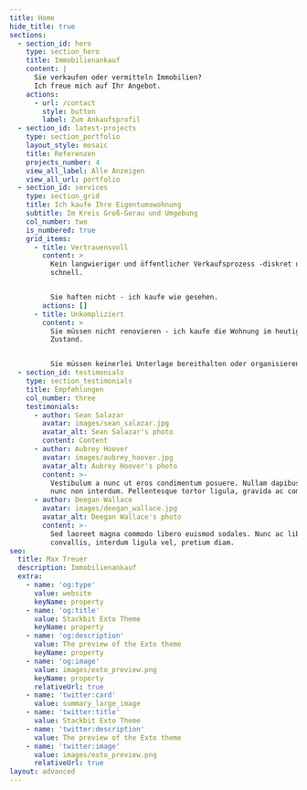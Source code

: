 ```yaml
---
title: Home
hide_title: true
sections:
  - section_id: hero
    type: section_hero
    title: Immobilienankauf
    content: |
      Sie verkaufen oder vermitteln Immobilien?
      Ich freue mich auf Ihr Angebot.
    actions:
      - url: /contact
        style: button
        label: Zum Ankaufsprofil
  - section_id: latest-projects
    type: section_portfolio
    layout_style: mosaic
    title: Referenzen
    projects_number: 4
    view_all_label: Alle Anzeigen
    view_all_url: portfolio
  - section_id: services
    type: section_grid
    title: Ich kaufe Ihre Eigentumswohnung
    subtitle: Im Kreis Groß-Gerau und Umgebung
    col_number: two
    is_numbered: true
    grid_items:
      - title: Vertrauensvoll
        content: >
          Kein langwieriger und öffentlicher Verkaufsprozess -diskret und
          schnell.


          Sie haften nicht - ich kaufe wie gesehen.
        actions: []
      - title: Unkompliziert
        content: >
          Sie müssen nicht renovieren - ich kaufe die Wohnung im heutigen
          Zustand.


          Sie müssen keinerlei Unterlage bereithalten oder organisieren.
  - section_id: testimonials
    type: section_testimonials
    title: Empfehlungen
    col_number: three
    testimonials:
      - author: Sean Salazar
        avatar: images/sean_salazar.jpg
        avatar_alt: Sean Salazar's photo
        content: Content
      - author: Aubrey Hoover
        avatar: images/aubrey_hoover.jpg
        avatar_alt: Aubrey Hoover's photo
        content: >-
          Vestibulum a nunc ut eros condimentum posuere. Nullam dapibus quis
          nunc non interdum. Pellentesque tortor ligula, gravida ac commodo eu.
      - author: Deegan Wallace
        avatar: images/deegan_wallace.jpg
        avatar_alt: Deegan Wallace's photo
        content: >-
          Sed laoreet magna commodo libero euismod sodales. Nunc ac libero
          convallis, interdum ligula vel, pretium diam.
seo:
  title: Max Treuer
  description: Immobilienankauf
  extra:
    - name: 'og:type'
      value: website
      keyName: property
    - name: 'og:title'
      value: Stackbit Exto Theme
      keyName: property
    - name: 'og:description'
      value: The preview of the Exto theme
      keyName: property
    - name: 'og:image'
      value: images/exto_preview.png
      keyName: property
      relativeUrl: true
    - name: 'twitter:card'
      value: summary_large_image
    - name: 'twitter:title'
      value: Stackbit Exto Theme
    - name: 'twitter:description'
      value: The preview of the Exto theme
    - name: 'twitter:image'
      value: images/exto_preview.png
      relativeUrl: true
layout: advanced
---
```

